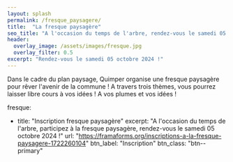 ```yaml
---
layout: splash
permalink: /fresque_paysagere/
title:  "La fresque paysagère"
seo_title: "A l'occasion du temps de l'arbre, rendez-vous le samedi 05 octobre 2024 à Quimper pour rêver l'avenir !"
header:
  overlay_image: /assets/images/fresque.jpg
  overlay_filter: 0.5
excerpt: "Rendez-vous le samedi 05 octobre 2024 !"
---
```


Dans le cadre du plan paysage, Quimper organise une fresque paysagère pour rêver l'avenir de la commune ! 
A travers trois thèmes, vous pourrez laisser libre cours à vos idées ! A vos plumes et vos idées !

fresque:
  - title: "Inscription fresque paysagère"
    excerpt: "A l'occasion du temps de l'arbre, participez à la fresque paysagère, rendez-vous le samedi 05 octobre 2024 !"
    url: "https://framaforms.org/inscriptions-a-la-fresque-paysagere-1722260104"
    btn_label: "Inscription"
    btn_class: "btn--primary"



